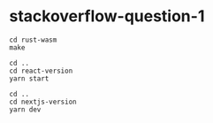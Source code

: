 # stackoverflow-question-1

    cd rust-wasm
    make
    
    cd ..
    cd react-version
    yarn start
    
    cd ..
    cd nextjs-version
    yarn dev
